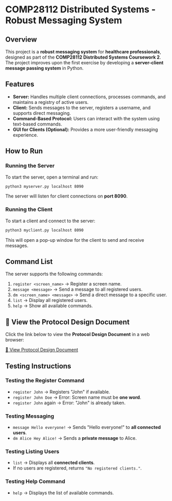 # COMP28112 Distributed Systems - Robust Messaging System

## Overview

This project is a **robust messaging system** for **healthcare professionals**, designed as part of the **COMP28112 Distributed Systems Coursework 2**. The project improves upon the first exercise by developing a **server-client message passing system** in Python.

## Features

- **Server:** Handles multiple client connections, processes commands, and maintains a registry of active users.
- **Client:** Sends messages to the server, registers a username, and supports direct messaging.
- **Command-Based Protocol:** Users can interact with the system using text-based commands.
- **GUI for Clients (Optional):** Provides a more user-friendly messaging experience.

## How to Run

### **Running the Server**

To start the server, open a terminal and run:

```sh
python3 myserver.py localhost 8090
```

The server will listen for client connections on **port 8090**.

### **Running the Client**

To start a client and connect to the server:

```sh
python3 myclient.py localhost 8090
```

This will open a pop-up window for the client to send and receive messages.

## Command List

The server supports the following commands:

1. `register <screen_name>` → Register a screen name.
2. `message <message>` → Send a message to all registered users.
3. `dm <screen_name> <message>` → Send a direct message to a specific user.
4. `list` → Display all registered users.
5. `help` → Show all available commands.

## 📄 View the Protocol Design Document

Click the link below to view the **Protocol Design Document** in a web browser:

[📖 View Protocol Design Document](./Protocol%20design%20document.pdf)

## Testing Instructions

### **Testing the Register Command**

- `register John` → Registers "John" if available.
- `register John Doe` → Error: Screen name must be **one word**.
- `register John` again → Error: "John" is already taken.

### **Testing Messaging**

- `message Hello everyone!` → Sends "Hello everyone!" to **all connected users**.
- `dm Alice Hey Alice!` → Sends a **private message** to Alice.

### **Testing Listing Users**

- `list` → Displays all **connected clients**.
- If no users are registered, returns `"No registered clients."`.

### **Testing Help Command**

- `help` → Displays the list of available commands.

